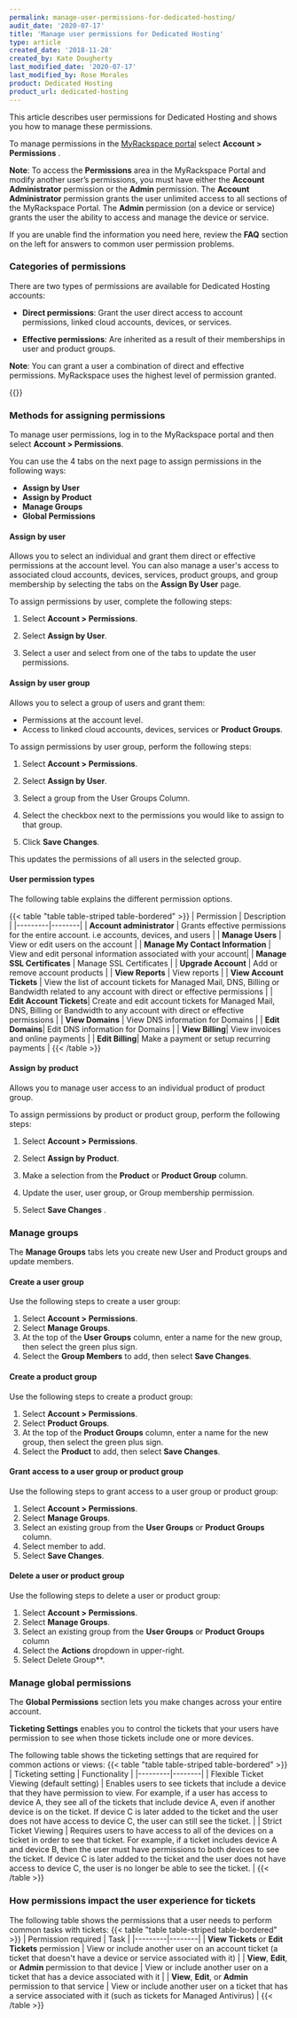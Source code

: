 ```yaml
---
permalink: manage-user-permissions-for-dedicated-hosting/
audit_date: '2020-07-17'
title: 'Manage user permissions for Dedicated Hosting'
type: article
created_date: '2018-11-28'
created_by: Kate Dougherty
last_modified_date: '2020-07-17'
last_modified_by: Rose Morales
product: Dedicated Hosting
product_url: dedicated-hosting
---
```


This article describes user permissions for Dedicated Hosting and shows you
how to manage these permissions.

To manage permissions in the [MyRackspace
portal](https://login.rackspace.com) select **Account > Permissions** .

**Note**: To access the **Permissions** area in the MyRackspace Portal and
modify another user’s permissions, you must have either the **Account Administrator** permission or the **Admin** permission. The **Account Administrator** permission grants the user unlimited access to all sections of
the MyRackspace Portal. The **Admin** permission (on a device or service)
grants the user the ability to access and manage the device or service.

If you are unable find the information you need here, review the **FAQ** section on the left
for answers to common user permission problems.

### Categories of permissions

There are two types of permissions are available for Dedicated Hosting
accounts:

- **Direct permissions**: Grant the user direct access to
  account permissions, linked cloud accounts, devices, or services.

- **Effective permissions**: Are inherited as a result of their memberships in user and product groups.

**Note**: You can grant a user a combination of direct and effective
permissions. MyRackspace uses the highest level of permission granted.

{{<image src="photo_1.png" alt="" title="">}}

### Methods for assigning permissions
To manage user permissions, log in to the MyRackspace
portal and then select **Account > Permissions**.

You can use the 4 tabs on the next page to assign permissions in the following ways:

- **Assign by User**
- **Assign by Product**
- **Manage Groups**
- **Global Permissions**

#### Assign by user

Allows you to select an individual and grant them direct or effective permissions
at the account level. You can also manage a user's access to associated cloud accounts,
devices, services, product groups, and group membership by selecting the tabs on the
**Assign By User** page.

To assign permissions by user, complete the following steps:

1. Select **Account > Permissions**.

2. Select **Assign by User**.

3. Select a user and select from one of the tabs to update the user permissions.

#### Assign by user group

Allows you to select a group of users and grant them:

- Permissions at the account level.
- Access to linked cloud accounts, devices, services or **Product Groups**.

To assign permissions by user group, perform the following steps:

1. Select **Account > Permissions**.

2. Select **Assign by User**.

3. Select a group from the User Groups Column.

4. Select the checkbox next to the permissions you would like to assign to that group.

5. Click **Save Changes**.

This updates the permissions of all users in the selected group.

#### User permission types

The following table explains the different
permission options.


{{< table "table  table-striped table-bordered" >}}
| Permission | Description |
|---------|--------|
| <b>Account administrator</b> | Grants effective permissions for the entire account. i.e accounts, devices, and users |
| <b>Manage Users</b> | View or edit users on the account |
| <b>Manage My Contact Information</b> | View and edit personal information associated with your account|
| <b>Manage SSL Certificates</b> | Manage SSL Certificates     |
| <b>Upgrade Account</b> | Add or remove account products   |
| <b>View Reports</b> | View reports    |
| <b>View Account Tickets</b> | View the list of account tickets for Managed Mail, DNS, Billing or Bandwidth related to any account with direct or effective permissions |
| <b>Edit Account Tickets</b>| Create and edit account tickets for Managed Mail, DNS, Billing or Bandwidth to any account with direct or effective permissions  |
| <b>View Domains</b> | View DNS information for Domains  |
| <b>Edit Domains</b>|  Edit DNS information for Domains |
| <b>View Billing</b>| View invoices and online payments |
| <b>Edit Billing</b>| Make a payment or setup recurring payments |
{{< /table >}}

#### Assign by product

Allows you to manage user access to an individual product of product group.

To assign permissions by product or product group, perform the following steps:

1. Select **Account > Permissions**.

2. Select **Assign by Product**.

3. Make a selection from the **Product** or **Product Group** column.

4. Update the user, user group, or Group membership permission.

5. Select **Save Changes** .

### Manage groups

The **Manage Groups** tabs lets you create new User and Product groups and update members.

#### Create a user group

Use the following steps to create a user group:

1. Select **Account > Permissions**.
2. Select **Manage Groups**.
4. At the top of the **User Groups** column, enter a name for the new group, then select the
   green plus sign.
5. Select the **Group Members** to
   add, then select **Save Changes**.

#### Create a product group

Use the following steps to create a product group:

1. Select **Account > Permissions**.
2. Select **Product Groups**.
4. At the top of the **Product Groups** column, enter a name for the new group, then select the
   green plus sign.
5. Select the **Product** to
   add, then select **Save Changes**.

#### Grant access to a user group or product group

Use the following steps to grant access to a user group or product group:

1. Select **Account > Permissions**.
2. Select **Manage Groups**.
3. Select an existing group from the **User Groups** or **Product Groups** column.
4. Select member to add.
5. Select **Save Changes**.

#### Delete a user or product group

Use the following steps to delete a user or product group:

1. Select **Account > Permissions**.
2. Select **Manage Groups**.
3. Select an existing group from the **User Groups** or **Product Groups** column
1. Select the **Actions** dropdown in upper-right.
3. Select Delete Group**.

### Manage global permissions

The **Global Permissions** section lets you make changes across your
entire account.

**Ticketing Settings** enables you to control the tickets that your users have
permission to see when those tickets include one or more devices.

The following table shows the ticketing settings that are required for common
actions or views:
{{< table "table  table-striped table-bordered" >}}
| Ticketing setting  | Functionality |
|---------|--------|
| Flexible Ticket Viewing (default setting)     | Enables users to see tickets that include a device that they have permission to view. For example, if a user has access to device A, they see all of the tickets that include device A, even if another device is on the ticket. If device C is later added to the ticket and the user does not have access to device C, the user can still see the ticket.   |
| Strict Ticket Viewing     | Requires users to have access to all of the devices on a ticket in order to see that ticket. For example, if a ticket includes device A and device B, then the user must have permissions to both devices to see the ticket. If device C is later added to the ticket and the user does not have access to device C, the user is no longer be able to see the ticket.   |
{{< /table >}}


### How permissions impact the user experience for tickets

The following table shows the permissions that a user needs to perform common
tasks with tickets:
{{< table "table  table-striped table-bordered" >}}
| Permission required  | Task |
|---------|--------|
| <b>View Tickets</b> or <b>Edit Tickets</b> permission   | View or include another user on an account ticket (a ticket that doesn't have a device or service associated with it)   |
| <b>View</b>, <b>Edit</b>, or <b>Admin</b> permission to that device   | View or include another user on a ticket that has a device associated with it   |
| <b>View</b>, <b>Edit</b>, or <b>Admin</b> permission to that service   | View or include another user on a ticket that has a service associated with it (such as tickets for Managed Antivirus)   |
{{< /table >}}

